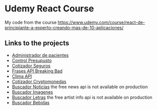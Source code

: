 # Udemy React Course

My code from the course https://www.udemy.com/course/react-de-principiante-a-experto-creando-mas-de-10-aplicaciones/

## Links to the projects

* [Administrador de pacientes](https://naughty-feynman-d16bc1.netlify.app/)
* [Control Presupusto](https://boring-ardinghelli-e586ac.netlify.app/)
* [Cotizador Seguros](https://vibrant-shockley-5af530.netlify.app/)
* [Frases API Breaking Bad](https://angry-roentgen-453f29.netlify.app/)
* [Clima API](https://condescending-khorana-355062.netlify.app/)
* [Cotizador Cryptomonedas](https://thirsty-mestorf-76a89e.netlify.app/)
* [Buscador Noticias](https://admiring-ramanujan-27c98e.netlify.app/) the free news api is not available on production
* [Buscador Imagenes](https://tender-varahamihira-a2c383.netlify.app/)
* [Buscador Letras](https://boring-bhabha-c99e6c.netlify.app/) the free artist info api is not available on production
* [Buscador Bebidas](https://gracious-bohr-70918c.netlify.app/)
